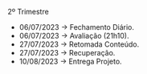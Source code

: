 2º Trimestre
- 06/07/2023 → Fechamento Diário. 
- 06/07/2023 → Avaliação (21h10).
- 27/07/2023 → Retomada Conteúdo.
- 27/07/2023 → Recuperação.
- 10/08/2023 → Entrega Projeto.